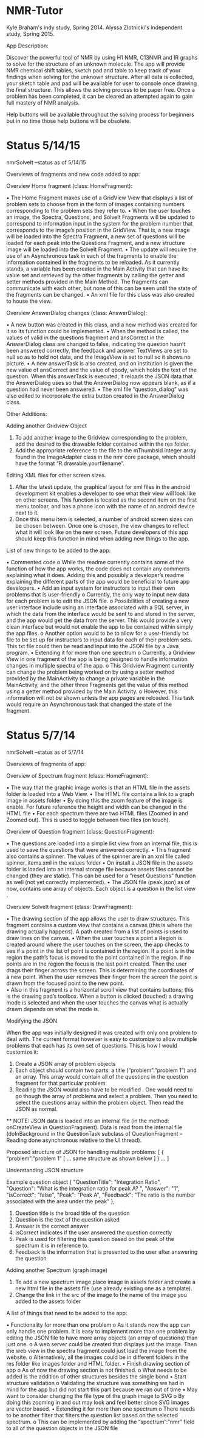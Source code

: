 NMR-Tutor
=========

Kyle Braham's indy study, Spring 2014.
Alyssa Zlotnicki's independent study, Spring 2015. 

App Description: 

Discover the powerful tool of NMR by using H1 NMR, C13NMR and IR graphs to solve for the structure of an unknown molecule. 
The app will provide NMR chemical shift tables, sketch pad and table to keep track of your findings when solving for the unknown structure.  After all data is collected, your sketch table and pad will be available for user to console once drawing the final structure. This allows the solving process to be paper free. Once a problem has been completed, it can be cleared an attempted again to gain full mastery of NMR analysis. 

Help buttons will be available throughout the solving process for beginners but in no time those help buttons will be obsolete. 

Status 5/14/15
=============

nmrSolveIt –status as of 5/14/15

Overviews of fragments and new code added to app:

Overview Home fragment (class: HomeFragment):

•	The Home Fragment makes use of a GridView View that displays a list of problem sets to choose from in the form of images containing numbers corresponding to the problem sets they refer to.
•	When the user touches an image, the Spectra, Questions, and SolveIt Fragments will be updated to correspond to information input in the system for the problem number that corresponds to the image’s position in the GridView. That is, a new image will be loaded into the Spectra Fragment, a new set of questions will be loaded for each peak into the Questions Fragment, and a new structure image will be loaded into the SolveIt Fragment.
•	The update will require the use of an Asynchronous task in each of the fragments to enable the information contained in the fragments to be reloaded. As it currently stands, a variable has been created in the Main Activity that can have its value set and retrieved by the other fragments by calling the getter and setter methods provided in the Main Method. The fragments can communicate with each other, but none of this can be seen until the state of the fragments can be changed.
•	An xml file for this class was also created to house the view.

Overview AnswerDialog changes (class: AnswerDialog):

•	A new button was created in this class, and a new method was created for it so its function could be implemented.
•	When the method is called, the values of valid in the questions fragment and ansCorrect in the AnswerDialog class are changed to false, indicating the question hasn’t been answered correctly, the feedback and answer TextViews are set to null so as to hold not data, and the ImageView is set to null so it shows no picture.
•	A new answerTask is also created, and on institution is given the new value of ansCorrect and the value of qbody, which holds the text of the question. When this answerTask is executed, it reloads the JSON data that the AnswerDialog uses so that the AnswerDialog now appears blank, as if a question had never been answered.
•	The xml file “question_dialog” was also edited to incorporate the extra button created in the AnswerDialog class.

Other Additions:

Adding another Gridview Object
1.	To add another image to the Gridview corresponding to the problem, add the desired to the drawable folder contained within the res folder. 
2.	Add the appropriate reference to the file to the mThumbsId integer array found in the ImageAdapter class in the nmr core package, which should have the format “R.drawable.yourfilename”.

Editing XML files for other screen sizes.
1.	After the latest update, the graphical layout for xml files in the android development kit enables a developer to see what their view will look like on other screens. This function is located as the second item on the first menu toolbar, and has a phone icon with the name of an android device next to it.
2.	Once this menu item is selected, a number of android screen sizes can be chosen between. Once one is chosen, the view changes to reflect what it will look like on the new screen. Future developers of this app should keep this function in mind when adding new things to the app.


List of new things to be added to the app:

•	Commented code
o	While the readme currently contains some of the function of how the app works, the code does not contain any comments explaining what it does. Adding this and possibly a developer’s readme explaining the different parts of the app would be beneficial to future app developers.
•	Add an input system for instructors to input their own problems that is user-friendly
o	Currently, the only way to input new data for each problem is to edit the JSON file.
o	Possibilities of creating a new user interface include using an interface associated with a SQL server, in which the data from the interface would be sent to and stored in the server, and the app would get the data from the server. This would provide a very clean interface but would not enable the app to be contained within simply the app files.
o	Another option would to be to allow for a user-friendly txt file to be set up for instructors to input data for each of their problem sets. This txt file could then be read and input into the JSON file by a Java program.
•	Extending it for more than one spectrum
o	Currently, a Gridview View in one fragment of the app is being designed to handle information changes in multiple spectra of the app. 
o	This Gridview Fragment currently can change the problem being worked on by using a setter method provided by the MainActivity to change a private variable in the MainActivity, and the other three Fragments get the value of this method using a getter method provided by the Main Activity. 
o	However, this information will not be shown unless the app pages are reloaded.  This task would require an Asynchronous task that changed the state of the fragment.

Status 5/7/14
=============
							
nmrSolveIt –status as of 5/7/14

Overviews of fragments of app:

Overview of Spectrum fragment (class: HomeFragment):

•	The way that the graphic image works is that an HTML file in the assets folder is loaded into a Web View. 
•	The HTML file contains a link to a graph image in assets folder 
•	By doing this the zoom feature of the image is enable. For future reference the height and width can be changed in the HTML file
•	For each spectrum there are two HTML files (Zoomed in  and Zoomed out). This is used to toggle between two files (on touch).

Overview of Question fragment (class: QuestionFragment):

•	The questions are loaded into a simple list view from an internal file, this is used to save the questions that were answered correctly. 
•	This fragment also contains a spinner. The values of the spinner are in an xml file called spinner_items.xml in the values folder 
•	On install a JSON file in the assets folder is loaded into an internal storage file because assets files cannot be changed (they are static). This can be used for a “reset Questions” function as well (not yet correctly implemented).
•	The JSON file (peak.json) as of now, contains one array of objects. Each object is a question in the list view .

Overview SolveIt fragment (class: DrawFragment):

•	The drawing section of the app allows the user to draw structures. This fragment contains a custom view that contains a canvas (this is where the drawing actually happens). A path created from a list of points is used to draw lines on the canvas.
•	When the user touches a point a Region is created around where the user touches on the screen, the app checks to see if a point in the list of point is contained in the region. If a point is in the region the path’s focus is moved to the point contained in the region. If no points are in the region the focus is the last point created. Then the user drags their finger across the screen. This is determining the coordinates of a new point. When the user removes their finger from the screen the point is drawn from the focused point to the new point.   
•	Also in this fragment is a horizontal scroll view that contains buttons; this is the drawing pad’s toolbox. When a button is clicked (touched) a drawing mode is selected and when the user touches the canvas what is actually drawn depends on what the mode is.
 
Modifying the JSON

When the app was initially designed it was created with only one problem to deal with. The current format however is easy to customize to allow multiple problems that each has its own set of questions.
This is how I would customize it:
1.	Create a JSON array of problem objects
2.	Each object should contain two parts: a title (“problem”:”problem 1”) and an array. This array would contain all of the questions in the question fragment for that particular problem.
3.	Reading the JSON would also have to be modified .  One would need to go though the array of problems and select a problem. Then you need to select the questions array within the problem object. Then read the JSON as normal.

** NOTE: JSON data is loaded into an internal file (in the method: onCreateView in QuestionFragment). Data is read from the internal file (doInBackground in the QuestionTask subclass of QuestionFragment – Reading done asynchronous relative to the UI thread). 

Proposed structure of JSON for handling multiple problems:
[
{
“problem”:”problem 1”
[
... same structure as shown below
]
}
…
]

Understanding JSON structure

Example question object 
{
		"QuestionTitle": "Integration Ratio",	
		"Question": "What is the integration ratio for peak A? ",
		"Answer": "1",
		"isCorrect": "false",
		"Peak": "Peak A",
		"Feedback": "The ratio is the number associated with the area under the peak"
	},
1.	Question title is the broad title of the question 
2.	Question is the text of the question asked 
3.	Answer is the correct answer 
4.	isCorrect indicates if the user answered the question correctly 
5.	Peak is used for filtering this question based on the peak of the spectrum it is in reference to.
6.	Feedback is the information that is presented to the user after answering the question 


Adding another Spectrum (graph image)
1.	To add a new spectrum image place image in assets folder and create a new html file in the assets file (use already existing one as a template).
2.	Change the link in the src of the image to the name of the image you added to the assets folder  


A list of things that need to be added to the app:

•	Functionality for more than one problem
o	 As it stands now the app can only handle one problem. It is easy to implement more than one problem by editing the JSON file to have more array objects (an array of questions) than just one.
o	A web server could be created that displays just the image. Then the web view in the spectra fragment could just load the image from the website. 
o	Alternatively, all the images could be in different folders in the res folder like images folder and HTML folder. 
•	Finish drawing section of app
o	As of now the drawing section is not finished. 
o	What needs to be added is the addition of other structures besides the single bond 
•	Start structure validation
o	Validating the structure was something we had in mind for the app but did not start this part because we ran out of time
•	May want to consider changing the file type of the graph image to SVG
o	By doing this zooming in and out may look and feel better since SVG images are vector based.
•	Extending it for more than one spectrum 
o	There needs to be another filter that filters the question list based on the selected spectrum. 
o	 This can be implemented by adding the  “spectrum”:”nmr” field to all of the question objects in the JSON file



